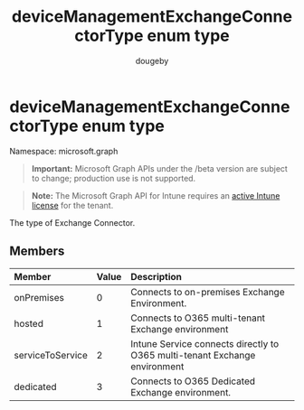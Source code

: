 ﻿---
title: "deviceManagementExchangeConnectorType enum type"
description: "The type of Exchange Connector."
author: "dougeby"
localization_priority: Normal
ms.prod: "intune"
doc_type: enumPageType
---

# deviceManagementExchangeConnectorType enum type

Namespace: microsoft.graph

> **Important:** Microsoft Graph APIs under the /beta version are subject to change; production use is not supported.

> **Note:** The Microsoft Graph API for Intune requires an [active Intune license](https://go.microsoft.com/fwlink/?linkid=839381) for the tenant.

The type of Exchange Connector.

## Members

| Member           | Value | Description                                                                |
| :--------------- | :---- | :------------------------------------------------------------------------- |
| onPremises       | 0     | Connects to on-premises Exchange Environment.                              |
| hosted           | 1     | Connects to O365 multi-tenant Exchange environment                         |
| serviceToService | 2     | Intune Service connects directly to O365 multi-tenant Exchange environment |
| dedicated        | 3     | Connects to O365 Dedicated Exchange environment.                           |
